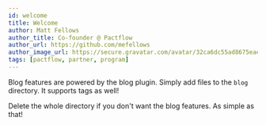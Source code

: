 ```yaml
---
id: welcome
title: Welcome
author: Matt Fellows
author_title: Co-founder @ Pactflow
author_url: https://github.com/mefellows
author_image_url: https://secure.gravatar.com/avatar/32ca6dc55ad8675eaea178f42926f608
tags: [pactflow, partner, program]
---
```


Blog features are powered by the blog plugin. Simply add files to the `blog` directory. It supports tags as well!

Delete the whole directory if you don't want the blog features. As simple as that!
